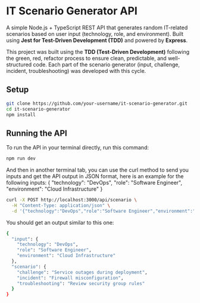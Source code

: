 # IT Scenario Generator API

A simple Node.js + TypeScript REST API that generates random IT-related scenarios based on user input (technology, role, and
environment). Built using **Jest for Test-Driven Development (TDD)** and powered by **Express**.

This project was built using the **TDD (Test-Driven Development)** following the green, red, refactor process to ensure clean, predictable, and well-structured code. Each part of the scenario generator (input, challenge, incident, troubleshooting) was developed with this cycle.

## Setup

```bash
git clone https://github.com/your-username/it-scenario-generator.git
cd it-scenario-generator
npm install
```

## Running the API
To run the API in your terminal directly, run this command:

```bash
npm run dev
```

And then in another terminal tab, you can use the curl method to send you inputs and get the API output in JSON format, 
here is an example for the following inputs: 
{
  "technology": "DevOps",
  "role": "Software Engineer",
  "environment": "Cloud Infrastructure"
}

```bash
curl -X POST http://localhost:3000/api/scenario \
  -H "Content-Type: application/json" \
  -d '{"technology":"DevOps","role":"Software Engineer","environment":"Cloud Infrastructure"}' | jq
```

You should get an output similar to this one:

```bash
{
  "input": {
    "technology": "DevOps",
    "role": "Software Engineer",
    "environment": "Cloud Infrastructure"
  },
  "scenario": {
    "challenge": "Service outages during deployment",
    "incident": "Firewall misconfiguration",
    "troubleshooting": "Review security group rules"
  }
}
```